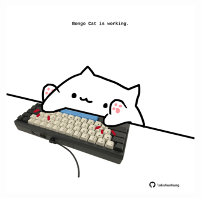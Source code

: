 <!-- built at 23/05/2021, 11:02:09 UTC -->
<p align="center">
  <img width="500" height="500" src="./ReadmeImage.svg">
</p>
